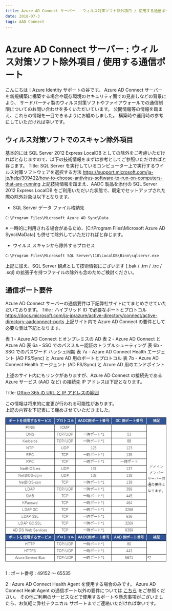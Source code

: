 ```yaml
---
title: Azure AD Connect サーバー - ウィルス対策ソフト除外項目 / 使用する通信ポート
date: 2018-07-3
tags: AAD Connect
---
```

# Azure AD Connect サーバー : ウィルス対策ソフト除外項目 / 使用する通信ポート

こんにちは！Azure Identity サポートの谷です。
Azure AD Connect サーバーを新規構築に構築する場合や既存環境のセキュリティ面での見直しなどの背景により、
サードパーティ製のウィルス対策ソフトやファイアウォールでの通信制限についてのお問い合わせを多くいただいています。
公開情報等の情報を踏まえ、これらの情報を一目できるようにお纏めしました。
構築時や運用時の参考にしていただければ幸いです。
 

## ウィルス対策ソフトでのスキャン除外項目

基本的には SQL Server 2012 Express LocalDB としての除外をご考慮いただければと存じますので、以下の技術情報をまずは参考としてご参照いただければと存じます。
Title: SQL Server を実行しているコンピューター上で実行するウイルス対策ソフトウェアを選択する方法
https://support.microsoft.com/ja-jp/help/309422/how-to-choose-antivirus-software-to-run-on-computers-that-are-running
上記技術情報を踏まえ、AADC 製品を添付の SQL Server 2012 Express LocalDB をご利用いただいた状態で、既定でセットアップされた際の除外対象は以下となります。
- SQL Server データ ファイル格納先
```
C:\Program Files\Microsoft Azure AD Sync\Data
```
※ 一時的に利用される場合があるため、[C:\Program Files\Microsoft Azure AD Sync\MaData] も併せて除外していただければと存じます。
- ウイルス スキャンから除外するプロセス
```
C:\Program Files\Microsoft SQL Server\110\LocalDB\Binn\sqlservr.exe
```
上記に加え、SQL Server 観点として技術情報にございます [.bak / .trn / .trc / .sql] の拡張子を持つファイルの除外も念のためご検討ください。
 

## 通信ポート要件
Azure AD Connect サーバーの通信要件は下記弊社サイトにてまとめさせていただいております。
Title : ハイブリッド ID で必要なポートとプロトコル
https://docs.microsoft.com/ja-jp/azure/active-directory/connect/active-directory-aadconnect-ports
上記サイト内で Azure AD Connect の要件として必要な表は下記となります。

表 1 - Azure AD Connect とオンプレミスの AD
表 2 - Azure AD Connect と Azure AD
表 6a - SSO でのパススルー認証のトラブルシューティング
表 6b - SSO でのパスワード ハッシュ同期
表 7a - Azure AD Connect Health エージェント (AD FS/Sync) と Azure AD 用のポートとプロトコル
表 7b - Azure AD Connect Health エージェント (AD FS/Sync) と Azure AD 用のエンドポイント

上述のサイト内にもリンクがありますが、Azure AD Connect の接続先である Azure サービス (AAD など) の接続先 IP アドレスは下記となります。

Title: [Office 365 の URL と IP アドレスの範囲](https://docs.microsoft.com/ja-jp/office365/enterprise/urls-and-ip-address-ranges?redirectSourcePath=%252fja-jp%252farticle%252foffice-365-url-%25e3%2581%258a%25e3%2582%2588%25e3%2581%25b3-ip-%25e3%2582%25a2%25e3%2583%2589%25e3%2583%25ac%25e3%2582%25b9%25e7%25af%2584%25e5%259b%25b2-8548a211-3fe7-47cb-abb1-355ea5aa88a2)

この情報は将来的に変更が行われる可能性があります。<br>
上記の内容を下記表にて纏めさせていただきました。

![](./port-used-by-aadc/ports.jpg) 

1 : ポート番号 : 49152 ～ 65535

2 : Azure AD Connect Health Agent を使用する場合のみです。
Azure AD Connect Healt Agent の通信ポート以外の要件については [こちら](https://docs.microsoft.com/ja-jp/azure/active-directory/hybrid/how-to-connect-health-agent-install) をご参照ください。
その他ご利用のサービスなどで使用するポートや懸念事項がございましたら、お気軽に弊社テクニカル サポートまでご連絡いただければ幸いです。
